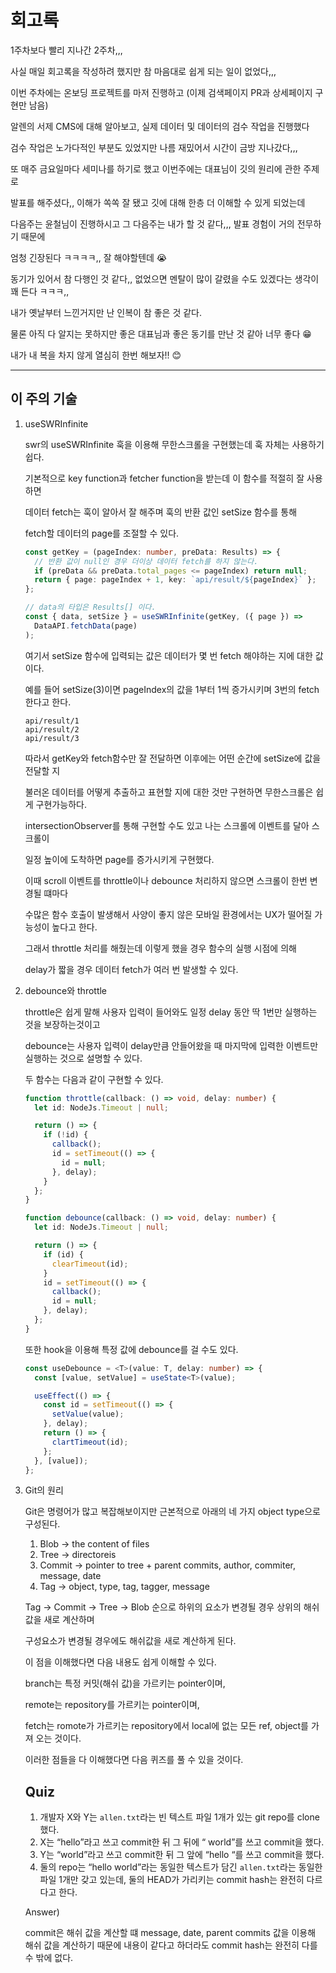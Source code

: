 # 회고록

1주차보다 빨리 지나간 2주차,,,

사실 매일 회고록을 작성하려 했지만 참 마음대로 쉽게 되는 일이 없었다,,,

이번 주차에는 온보딩 프로젝트를 마저 진행하고 (이제 검색페이지 PR과 상세페이지 구현만 남음)

알렌의 서제 CMS에 대해 알아보고, 실제 데이터 및 데이터의 검수 작업을 진행했다

검수 작업은 노가다적인 부분도 있었지만 나름 재밌어서 시간이 금방 지나갔다,,,

또 매주 금요일마다 세미나를 하기로 했고 이번주에는 대표님이 깃의 원리에 관한 주제로

발표를 해주셨다,, 이해가 쏙쏙 잘 됐고 깃에 대해 한층 더 이해할 수 있게 되었는데

다음주는 윤철님이 진행하시고 그 다음주는 내가 할 것 같다,,, 발표 경험이 거의 전무하기 때문에

엄청 긴장된다 ㅋㅋㅋㅋ,, 잘 해야할텐데 😭

동기가 있어서 참 다행인 것 같다,, 없었으면 멘탈이 많이 갈렸을 수도 있겠다는 생각이 꽤 든다 ㅋㅋㅋ,,

내가 옛날부터 느낀거지만 난 인복이 참 좋은 것 같다.

물론 아직 다 알지는 못하지만 좋은 대표님과 좋은 동기를 만난 것 같아 너무 좋다 😁

내가 내 복을 차지 않게 열심히 한번 해보자!! 😊

---

## 이 주의 기술

1. useSWRInfinite

   swr의 useSWRInfinite 훅을 이용해 무한스크롤을 구현했는데 훅 자체는 사용하기 쉽다.

   기본적으로 key function과 fetcher function을 받는데 이 함수를 적절히 잘 사용하면

   데이터 fetch는 훅이 알아서 잘 해주며 훅의 반환 값인 setSize 함수를 통해

   fetch할 데이터의 page를 조절할 수 있다.

   ```ts
   const getKey = (pageIndex: number, preData: Results) => {
     // 반환 값이 null인 경우 더이상 데이터 fetch를 하지 않는다.
     if (preData && preData.total_pages <= pageIndex) return null;
     return { page: pageIndex + 1, key: `api/result/${pageIndex}` };
   };

   // data의 타입은 Results[] 이다.
   const { data, setSize } = useSWRInfinite(getKey, ({ page }) =>
     DataAPI.fetchData(page)
   );
   ```

   여기서 setSize 함수에 입력되는 값은 데이터가 몇 번 fetch 해야하는 지에 대한 값이다.

   예를 들어 setSize(3)이면 pageIndex의 값을 1부터 1씩 증가시키며 3번의 fetch한다고 한다.

   ```
   api/result/1
   api/result/2
   api/result/3
   ```

   따라서 getKey와 fetch함수만 잘 전달하면 이후에는 어떤 순간에 setSize에 값을 전달할 지

   불러온 데이터를 어떻게 추출하고 표현할 지에 대한 것만 구현하면 무한스크롤은 쉽게 구현가능하다.

   intersectionObserver를 통해 구현할 수도 있고 나는 스크롤에 이벤트를 달아 스크롤이

   일정 높이에 도착하면 page를 증가시키게 구현했다.

   이때 scroll 이벤트를 throttle이나 debounce 처리하지 않으면 스크롤이 한번 변경될 떄마다

   수많은 함수 호출이 발생해서 사양이 좋지 않은 모바일 환경에서는 UX가 떨어질 가능성이 높다고 한다.

   그래서 throttle 처리를 해줬는데 이렇게 했을 경우 함수의 실행 시점에 의해

   delay가 짧을 경우 데이터 fetch가 여러 번 발생할 수 있다.

2. debounce와 throttle

   throttle은 쉽게 말해 사용자 입력이 들어와도 일정 delay 동안 딱 1번만 실행하는 것을 보장하는것이고

   debounce는 사용자 입력이 delay만큼 안들어왔을 때 마지막에 입력한 이벤트만 실행하는 것으로 설명할 수 있다.

   두 함수는 다음과 같이 구현할 수 있다.

   ```ts
   function throttle(callback: () => void, delay: number) {
     let id: NodeJs.Timeout | null;

     return () => {
       if (!id) {
         callback();
         id = setTimeout(() => {
           id = null;
         }, delay);
       }
     };
   }

   function debounce(callback: () => void, delay: number) {
     let id: NodeJs.Timeout | null;

     return () => {
       if (id) {
         clearTimeout(id);
       }
       id = setTimeout(() => {
         callback();
         id = null;
       }, delay);
     };
   }
   ```

   또한 hook을 이용해 특정 값에 debounce를 걸 수도 있다.

   ```ts
   const useDebounce = <T>(value: T, delay: number) => {
     const [value, setValue] = useState<T>(value);

     useEffect(() => {
       const id = setTimeout(() => {
         setValue(value);
       }, delay);
       return () => {
         clartTimeout(id);
       };
     }, [value]);
   };
   ```

3. Git의 원리

   Git은 명령어가 많고 복잡해보이지만 근본적으로 아래의 네 가지 object type으로 구성된다.

   1. Blob → the content of files
   2. Tree → directoreis
   3. Commit → pointer to tree + parent commits, author, commiter, message, date
   4. Tag → object, type, tag, tagger, message

   Tag → Commit → Tree → Blob 순으로 하위의 요소가 변경될 경우 상위의 해쉬값을 새로 계산하며

   구성요소가 변경될 경우에도 해쉬값을 새로 계산하게 된다.

   이 점을 이해했다면 다음 내용도 쉽게 이해할 수 있다.

   branch는 특정 커밋(해쉬 값)을 가르키는 pointer이며,

   remote는 repository를 가르키는 pointer이며,

   fetch는 romote가 가르키는 repository에서 local에 없는 모든 ref, object를 가져 오는 것이다.

   이러한 점들을 다 이해했다면 다음 퀴즈를 풀 수 있을 것이다.

   ## Quiz

   1. 개발자 X와 Y는 `allen.txt`라는 빈 텍스트 파일 1개가 있는 git repo를 clone했다.
   2. X는 “hello”라고 쓰고 commit한 뒤 그 뒤에 “ world”를 쓰고 commit을 했다.
   3. Y는 “world”라고 쓰고 commit한 뒤 그 앞에 “hello “를 쓰고 commit을 했다.
   4. 둘의 repo는 “hello world”라는 동일한 텍스트가 담긴 `allen.txt`라는 동일한 파일 1개만 갖고 있는데, 둘의 HEAD가 가리키는 commit hash는 완전히 다르다고 한다.

   Answer)

   commit은 해쉬 값을 계산할 떄 message, date, parent commits 값을 이용해 해쉬 값을 계산하기 때문에 내용이 같다고 하더라도 commit hash는 완전히 다를 수 밖에 없다.
